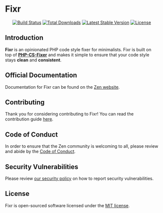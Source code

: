# Fixr

<p align="center">
  <a href="https://github.com/zenphporg/fixr/actions"><img src="https://github.com/zenphporg/fixr/workflows/tests/badge.svg" alt="Build Status"></a>
  <a href="https://packagist.org/packages/zenphp/fixr"><img src="https://img.shields.io/packagist/dt/zenphp/fixr" alt="Total Downloads"></a>
  <a href="https://packagist.org/packages/zenphp/fixr"><img src="https://img.shields.io/packagist/v/zenphp/fixr" alt="Latest Stable Version"></a>
  <a href="https://packagist.org/packages/zenphp/fixr"><img src="https://img.shields.io/packagist/l/zenphp/fixr" alt="License"></a>
</p>

<a name="introduction"></a>

## Introduction

**Fixr** is an opinionated PHP code style fixer for minimalists. Fixr is built on top of **[PHP-CS-Fixer](https://github.com/FriendsOfPHP/PHP-CS-Fixer)** and makes it simple to ensure that your code style stays **clean** and **consistent**.

## Official Documentation

Documentation for Fixr can be found on the [Zen website](https://zenphp.org/docs/fixr).

<a name="contributing"></a>

## Contributing

Thank you for considering contributing to Fixr! You can read the contribution guide [here](.github/CONTRIBUTING.md).

<a name="code-of-conduct"></a>

## Code of Conduct

In order to ensure that the Zen community is welcoming to all, please review and abide by the [Code of Conduct](https://zenphp.org/docs/contributions#code-of-conduct).

<a name="security-vulnerabilities"></a>

## Security Vulnerabilities

Please review [our security policy](https://github.com/zenphporg/fixr/security/policy) on how to report security vulnerabilities.

<a name="license"></a>

## License

Fixr is open-sourced software licensed under the [MIT license](LICENSE.md).
